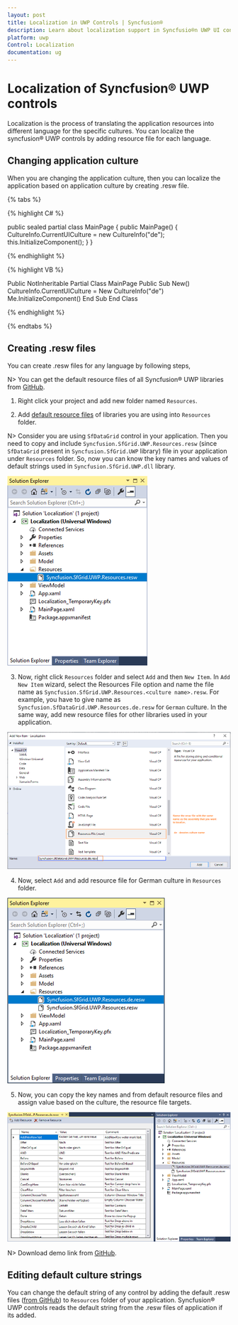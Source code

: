 ```yaml
---
layout: post
title: Localization in UWP Controls | Syncfusion®
description: Learn about localization support in Syncfusio®n UWP UI controls using .resw files and explains editing default strings of UWP controls.
platform: uwp
Control: Localization
documentation: ug
---
```


# Localization of Syncfusion® UWP controls

Localization is the process of translating the application resources into different language for the specific cultures. You can localize the syncfusion® UWP controls by adding resource file for each language.

## Changing application culture

When you are changing the application culture, then you can localize the application based on application culture by creating .resw file.

{% tabs %}

{% highlight C# %}

public sealed partial class MainPage
{
    public MainPage()
    {
        CultureInfo.CurrentUICulture = new CultureInfo("de");
        this.InitializeComponent();
    }
}

{% endhighlight %}

{% highlight VB %}

Public NotInheritable Partial Class MainPage
	Public Sub New()
		CultureInfo.CurrentUICulture = New CultureInfo("de")
		Me.InitializeComponent()
	End Sub
End Class

{% endhighlight %}

{% endtabs %}

## Creating .resw files

You can create .resw files for any language by following steps,

N> You can get the default resource files of all Syncfusion® UWP libraries from [GitHub](https://github.com/syncfusion/uwp-controls-localization-resource-files).

1) Right click your project and add new folder named `Resources`.

2) Add [default resource files](https://github.com/syncfusion/uwp-controls-localization-resource-files) of libraries you are using into `Resources` folder.

N> Consider you are using `SfDataGrid` control in your application. Then you need to copy and include `Syncfusion.SfGrid.UWP.Resources.resw` (since `SfDataGrid` present in `Syncfusion.SfGrid.UWP` library) file in your application under `Resources` folder. So, now you can know the key names and values of default strings used in `Syncfusion.SfGrid.UWP.dll` library.

![UWP datagrid Localization](Localization_images/uwp-default-resw-file.png)

3) Now, right click `Resources` folder and select `Add` and then `New Item`. In `Add New Item` wizard, select the Resources File option and name the file name as `Syncfusion.SfGrid.UWP.Resources.<culture name>.resw`. For example, you have to give name as `Syncfusion.SfDataGrid.UWP.Resources.de.resw` for `German` culture. In the same way, add new resource files for other libraries used in your application.

![adding resource file in UWP control](Localization_images/uwp-adding-resource-file.png)

4) Now, select `Add` and add resource file for German culture in `Resources` folder.

![UWP control localization using .resw file](Localization_images/uwp-resw-file-to-localize.png)

5) Now, you can  copy the key names and from default resource files and assign value based on the culture, the resource file targets.

![UWP datagrid localized .resw file](Localization_images/uwp-localized-resw-file.png)

N> Download demo link from [GitHub](https://github.com/SyncfusionExamples/uwp-datagrid-localization).

## Editing default culture strings

You can change the default string of any control by adding the default .resw files ([from GitHub](https://github.com/syncfusion/uwp-controls-localization-resource-files)) to `Resources` folder of your application. Syncfusion® UWP controls reads the default string from the .resw files of application if its added.
